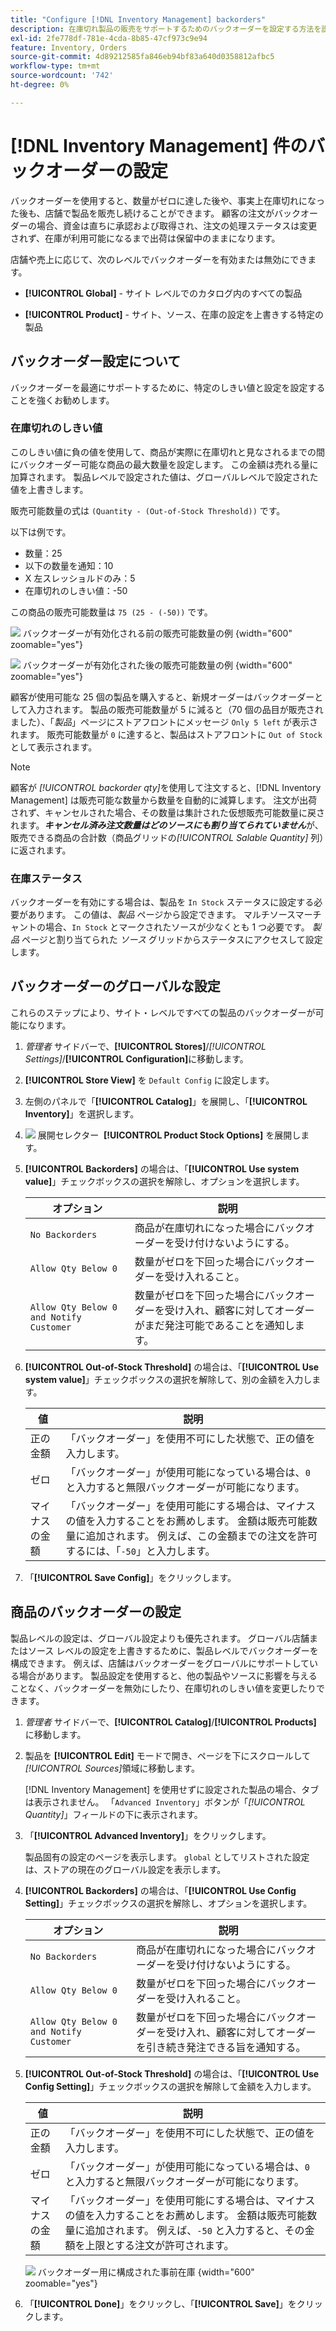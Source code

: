 ```yaml
---
title: "Configure [!DNL Inventory Management] backorders"
description: 在庫切れ製品の販売をサポートするためのバックオーダーを設定する方法を説明します。
exl-id: 2fe778df-781e-4cda-8b85-47cf973c9e94
feature: Inventory, Orders
source-git-commit: 4d89212585fa846eb94bf83a640d0358812afbc5
workflow-type: tm+mt
source-wordcount: '742'
ht-degree: 0%

---
```


# [!DNL Inventory Management] 件のバックオーダーの設定

バックオーダーを使用すると、数量がゼロに達した後や、事実上在庫切れになった後も、店舗で製品を販売し続けることができます。 顧客の注文がバックオーダーの場合、資金は直ちに承認および取得され、注文の処理ステータスは変更されず、在庫が利用可能になるまで出荷は保留中のままになります。

店舗や売上に応じて、次のレベルでバックオーダーを有効または無効にできます。

- **[!UICONTROL Global]** - サイト レベルでのカタログ内のすべての製品

- **[!UICONTROL Product]** - サイト、ソース、在庫の設定を上書きする特定の製品

## バックオーダー設定について

バックオーダーを最適にサポートするために、特定のしきい値と設定を設定することを強くお勧めします。

### 在庫切れのしきい値

このしきい値に負の値を使用して、商品が実際に在庫切れと見なされるまでの間にバックオーダー可能な商品の最大数量を設定します。 この金額は売れる量に加算されます。 製品レベルで設定された値は、グローバルレベルで設定された値を上書きします。

販売可能数量の式は `(Quantity - (Out-of-Stock Threshold))` です。

以下は例です。

- 数量：25
- 以下の数量を通知：10
- X 左スレッショルドのみ：5
- 在庫切れのしきい値：-50

この商品の販売可能数量は `75 (25 - (-50))` です。

![&#x200B; バックオーダーが有効化される前の販売可能数量の例 &#x200B;](assets/inventory-backorders-before.png){width="600" zoomable="yes"}

![&#x200B; バックオーダーが有効化された後の販売可能数量の例 &#x200B;](assets/inventory-backorders-after.png){width="600" zoomable="yes"}

顧客が使用可能な 25 個の製品を購入すると、新規オーダーはバックオーダーとして入力されます。 製品の販売可能数量が 5 に減ると（70 個の品目が販売されました）、「_製品_」ページにストアフロントにメッセージ `Only 5 left` が表示されます。 販売可能数量が `0` に達すると、製品はストアフロントに `Out of Stock` として表示されます。

>[!NOTE]
>
>顧客が _[!UICONTROL backorder qty]_&#x200B;を使用して注文すると、[!DNL Inventory Management] は販売可能な数量から数量を自動的に減算します。 注文が出荷されず、キャンセルされた場合、その数量は集計された仮想販売可能数量に戻されます。**_キャンセル済み注文数量はどのソースにも割り当てられていません_**&#x200B;が、販売できる商品の合計数（商品グリッドの&#x200B;_[!UICONTROL Salable Quantity]_ 列）に返されます。

<!--### Notify for Quantity Below JIRA MDVA-8099 MDVA-33783

The _Notify for Quantity Below_ configuration option is configurable at the global, source, and product levels. When it is enabled, the system sends an email notification when the product quantity reaches a level at or below the configured value. For this example, a notification is triggered when the product has a quantity of 10 or less. When backorders are enabled, _Notify for Quantity Below_ is determined by the Salable Quantity (`Salable Quantity = Quantity - (Out-of-Stock Threshold)`). -->

### 在庫ステータス

バックオーダーを有効にする場合は、製品を `In Stock` ステータスに設定する必要があります。 この値は、_製品_ ページから設定できます。 マルチソースマーチャントの場合、`In Stock` とマークされたソースが少なくとも 1 つ必要です。 _製品_ ページと割り当てられた _ソース_ グリッドからステータスにアクセスして設定します。

## バックオーダーのグローバルな設定

これらのステップにより、サイト・レベルですべての製品のバックオーダーが可能になります。

1. _管理者_ サイドバーで、**[!UICONTROL Stores]**/_[!UICONTROL Settings]_/**[!UICONTROL Configuration]**&#x200B;に移動します。

1. **[!UICONTROL Store View]** を `Default Config` に設定します。

1. 左側のパネルで「**[!UICONTROL Catalog]**」を展開し、「**[!UICONTROL Inventory]**」を選択します。

1. ![&#x200B; 展開セレクター &#x200B;](../assets/icon-display-expand.png) **[!UICONTROL Product Stock Options]** を展開します。

1. **[!UICONTROL Backorders]** の場合は、「**[!UICONTROL Use system value]**」チェックボックスの選択を解除し、オプションを選択します。

   | オプション | 説明 |
   | -- | -- |
   | `No Backorders` | 商品が在庫切れになった場合にバックオーダーを受け付けないようにする。 |
   | `Allow Qty Below 0` | 数量がゼロを下回った場合にバックオーダーを受け入れること。 |
   | `Allow Qty Below 0 and Notify Customer` | 数量がゼロを下回った場合にバックオーダーを受け入れ、顧客に対してオーダーがまだ発注可能であることを通知します。 |

1. **[!UICONTROL Out-of-Stock Threshold]** の場合は、「**[!UICONTROL Use system value]**」チェックボックスの選択を解除して、別の金額を入力します。

   | 値 | 説明 |
   | -- | -- |
   | 正の金額 | 「バックオーダー」を使用不可にした状態で、正の値を入力します。 |
   | ゼロ | 「バックオーダー」が使用可能になっている場合は、`0` と入力すると無限バックオーダーが可能になります。 |
   | マイナスの金額 | 「バックオーダー」を使用可能にする場合は、マイナスの値を入力することをお薦めします。 金額は販売可能数量に追加されます。 例えば、この金額までの注文を許可するには、「`-50`」と入力します。 |

1. 「**[!UICONTROL Save Config]**」をクリックします。

## 商品のバックオーダーの設定

製品レベルの設定は、グローバル設定よりも優先されます。 グローバル店舗またはソース レベルの設定を上書きするために、製品レベルでバックオーダーを構成できます。 例えば、店舗はバックオーダーをグローバルにサポートしている場合があります。 製品設定を使用すると、他の製品やソースに影響を与えることなく、バックオーダーを無効にしたり、在庫切れのしきい値を変更したりできます。

1. _管理者_ サイドバーで、**[!UICONTROL Catalog]**/**[!UICONTROL Products]** に移動します。

1. 製品を **[!UICONTROL Edit]** モードで開き、ページを下にスクロールして _[!UICONTROL Sources]_&#x200B;領域に移動します。

   [!DNL Inventory Management] を使用せずに設定された製品の場合、タブは表示されません。 「`Advanced Inventory`」ボタンが「_[!UICONTROL Quantity]_」フィールドの下に表示されます。

1. 「**[!UICONTROL Advanced Inventory]**」をクリックします。

   製品固有の設定のページを表示します。 `global` としてリストされた設定は、ストアの現在のグローバル設定を表示します。

1. **[!UICONTROL Backorders]** の場合は、「**[!UICONTROL Use Config Setting]**」チェックボックスの選択を解除し、オプションを選択します。

   | オプション | 説明 |
   | -- | -- |
   | `No Backorders` | 商品が在庫切れになった場合にバックオーダーを受け付けないようにする。 |
   | `Allow Qty Below 0` | 数量がゼロを下回った場合にバックオーダーを受け入れること。 |
   | `Allow Qty Below 0 and Notify Customer` | 数量がゼロを下回った場合にバックオーダーを受け入れ、顧客に対してオーダーを引き続き発注できる旨を通知する。 |

1. **[!UICONTROL Out-of-Stock Threshold]** の場合は、「**[!UICONTROL Use Config Setting]**」チェックボックスの選択を解除して金額を入力します。

   | 値 | 説明 |
   | -- | -- |
   | 正の金額 | 「バックオーダー」を使用不可にした状態で、正の値を入力します。 |
   | ゼロ | 「バックオーダー」が使用可能になっている場合は、`0` と入力すると無限バックオーダーが可能になります。 |
   | マイナスの金額 | 「バックオーダー」を使用可能にする場合は、マイナスの値を入力することをお薦めします。 金額は販売可能数量に追加されます。 例えば、`-50` と入力すると、その金額を上限とする注文が許可されます。 |

   ![&#x200B; バックオーダー用に構成された事前在庫 &#x200B;](assets/inventory-backorders-product-settings.png){width="600" zoomable="yes"}

1. 「**[!UICONTROL Done]**」をクリックし、「**[!UICONTROL Save]**」をクリックします。
